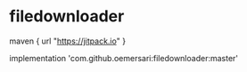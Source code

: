 # filedownloader

maven { url "https://jitpack.io" }

implementation 'com.github.oemersari:filedownloader:master'
